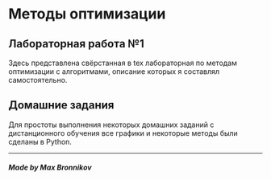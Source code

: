 # Методы оптимизации

## Лабораторная работа №1
Здесь представлена свёрстанная в tex лабораторная по методам оптимизации с алгоритмами, описание которых я составлял самостоятельно.

## Домашние задания
Для простоты выполнения некоторых домашних заданий с дистанционного обучения все графики и некоторые методы были сделаны в Python.

----------------

##### Made by Max Bronnikov
